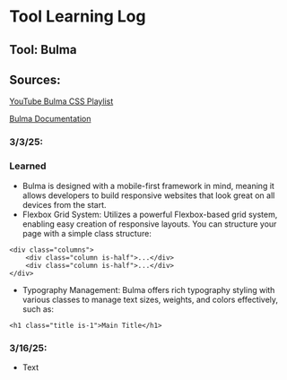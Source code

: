 # Tool Learning Log

## Tool: **Bulma**

## Sources:

[YouTube Bulma CSS Playlist](https://www.youtube.com/playlist?list=PL4cUxeGkcC9iXItWKbaQxcyDT1u6E7a8a)  

[Bulma Documentation](https://bulma.io/documentation/)

### 3/3/25:

### Learned

* Bulma is designed with a mobile-first framework in mind, meaning it allows developers to build responsive websites that look great on all devices from the start.
* Flexbox Grid System: Utilizes a powerful Flexbox-based grid system, enabling easy creation of responsive layouts. You can structure your page with a simple class structure:

```
<div class="columns">
    <div class="column is-half">...</div>
    <div class="column is-half">...</div>
</div>
```
* Typography Management: Bulma offers rich typography styling with various classes to manage text sizes, weights, and colors effectively, such as:

```
<h1 class="title is-1">Main Title</h1>
```

### 3/16/25:

* Text


<!-- 
* Links you used today (websites, videos, etc)
* Things you tried, progress you made, etc
* Challenges, a-ha moments, etc
* Questions you still have
* What you're going to try next
-->
